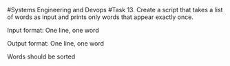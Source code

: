#Systems Engineering and Devops
#Task 13.
Create a script that takes a list of words as input and prints only words that appear exactly once.



Input format: One line, one word

Output format: One line, one word

Words should be sorted
